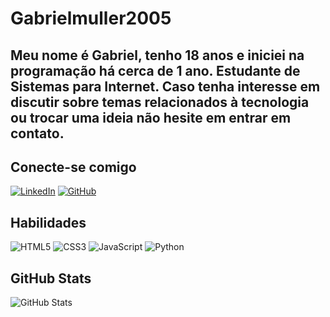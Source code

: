 # Gabrielmuller2005

## Meu nome é Gabriel, tenho 18 anos e iniciei na programação há cerca de 1 ano. Estudante de Sistemas para Internet. Caso tenha interesse em discutir sobre temas relacionados à tecnologia ou trocar uma ideia não hesite em entrar em contato.

## Conecte-se comigo
[![LinkedIn](https://img.shields.io/badge/LinkedIn-black?style=for-the-badge&logo=linkedin&logoColor=white)](https://www.linkedin.com/in/gabriel-m%C3%BCller-farias-232106250/) [![GitHub](https://img.shields.io/badge/GitHub-100000?style=for-the-badge&logo=github&logoColor=white)](https://github.com/Gabrielmuller2005)

## Habilidades
![HTML5](https://img.shields.io/badge/HTML5-black?style=for-the-badge&logo=html5&logoColor=white) ![CSS3](https://img.shields.io/badge/CSS3-black?style=for-the-badge&logo=css3&logoColor=white) ![JavaScript](https://img.shields.io/badge/JavaScript-black?style=for-the-badge&logo=javascript&logoColor=fff) ![Python](https://img.shields.io/badge/python-black?style=for-the-badge&logo=python&logoColor=fff)

## GitHub Stats
![GitHub Stats](https://github-readme-stats.vercel.app/api?username=Gabrielmuller2005&theme=transparent&bg_color=000&border_color=30A3DC&show_icons=true&icon_color=30A3DC&title_color=E94D5F&text_color=FFF)